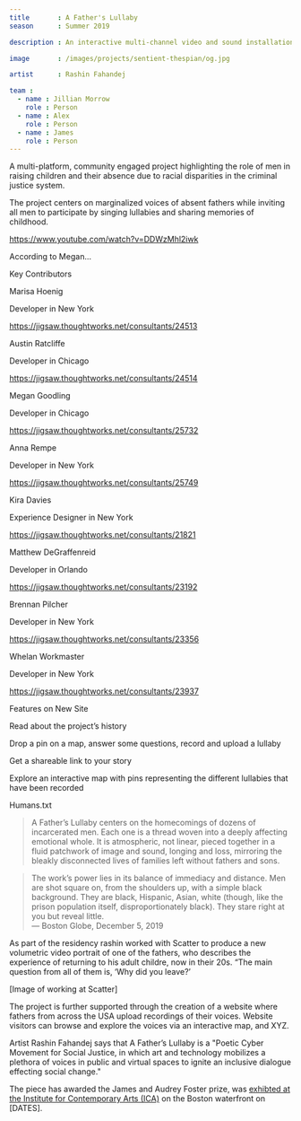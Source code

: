 ```yaml
---
title       : A Father's Lullaby
season      : Summer 2019

description : An interactive multi-channel video and sound installation highlighting the role of men in raising children and their absence due to the racial disparities in the criminal justice system.

image       : /images/projects/sentient-thespian/og.jpg

artist      : Rashin Fahandej

team :
  - name : Jillian Morrow
    role : Person
  - name : Alex
    role : Person
  - name : James
    role : Person
---
```


A multi-platform, community engaged project highlighting the role of men in raising children and their absence due to racial disparities in the criminal justice system.

The project centers on marginalized voices of absent fathers while inviting all men to participate by singing lullabies and sharing memories of childhood.

https://www.youtube.com/watch?v=DDWzMhl2iwk

According to Megan...

Key Contributors

Marisa Hoenig

Developer in New York

https://jigsaw.thoughtworks.net/consultants/24513


Austin Ratcliffe

Developer in Chicago

https://jigsaw.thoughtworks.net/consultants/24514


Megan Goodling

Developer in Chicago

https://jigsaw.thoughtworks.net/consultants/25732


Anna Rempe

Developer in New York

https://jigsaw.thoughtworks.net/consultants/25749


Kira Davies

Experience Designer in New York

https://jigsaw.thoughtworks.net/consultants/21821


Matthew DeGraffenreid

Developer in Orlando

https://jigsaw.thoughtworks.net/consultants/23192


Brennan Pilcher

Developer in New York

https://jigsaw.thoughtworks.net/consultants/23356


Whelan Workmaster

Developer in New York

https://jigsaw.thoughtworks.net/consultants/23937



Features on New Site

Read about the project’s history

Drop a pin on a map, answer some questions, record and upload a lullaby

Get a shareable link to your story

Explore an interactive map with pins representing the different lullabies that have been recorded 

Humans.txt

> A Father’s Lullaby centers on the homecomings of dozens of incarcerated men. Each one is a thread woven into a deeply affecting emotional whole. It is atmospheric, not linear, pieced together in a fluid patchwork of image and sound, longing and loss, mirroring the bleakly disconnected lives of families left without fathers and sons.

> The work’s power lies in its balance of immediacy and distance. Men are shot square on, from the shoulders up, with a simple black background. They are black, Hispanic, Asian, white (though, like the prison population itself, disproportionately black). They stare right at you but reveal little.<br><span class='quotee'>— Boston Globe, December 5, 2019</span>

As part of the residency rashin worked with Scatter to produce a new volumetric video portrait of one of the fathers, who describes the experience of returning to his adult childre, now in their 20s. “The main question from all of them is, ‘Why did you leave?’

[Image of working at Scatter]

The project is further supported through the creation of a website where fathers from across the USA upload recordings of their voices. Website visitors can browse and explore the voices via an interactive map, and XYZ.

Artist Rashin Fahandej says that A Father’s Lullaby is a "Poetic Cyber Movement for Social Justice, in which art and technology mobilizes a plethora of voices in public and virtual spaces to ignite an inclusive dialogue effecting social change."

The piece has awarded the James and Audrey Foster prize, was [exhibted at the Institute for Contemporary Arts (ICA)](https://thoughtworksarts.io/blog/institute-contemporary-arts-biennal-exhibits-rashin-fahandej-boston/) on the Boston waterfront on [DATES].

